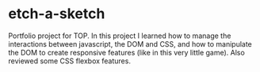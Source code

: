 # etch-a-sketch
Portfolio project for TOP. In this project I learned how to manage the interactions between javascript, the DOM and CSS, and how to manipulate the DOM to create responsive features (like in this very little game). Also reviewed some CSS flexbox features.
